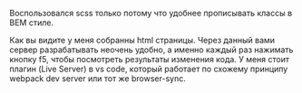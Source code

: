 Воспользовался scss только потому что удобнее прописывать классы в BEM стиле.

Как вы видите у меня собранны html страницы. Через данный вами сервер разрабатывать неочень удобно, а именно каждый раз нажимать кнопку f5, чтобы посмотреть результаты изменения кода. У меня стоит плагин (Live Server)  в vs code, который работает по схожему принципу webpack dev server или тот же browser-sync. 